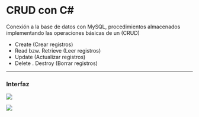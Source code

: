 # CRUD con C#
Conexión a la base de datos con MySQL, procedimientos almacenados   implementando  las  operaciones básicas de un (CRUD)

*  Create (Crear registros)
*  Read bzw. Retrieve (Leer registros)
*   Update (Actualizar registros)
*  Delete . Destroy (Borrar registros)

---
### Interfaz

![](https://i.postimg.cc/RFQtSgxx/vista1.png)

![](https://i.postimg.cc/sXB2816G/vista2.png)

